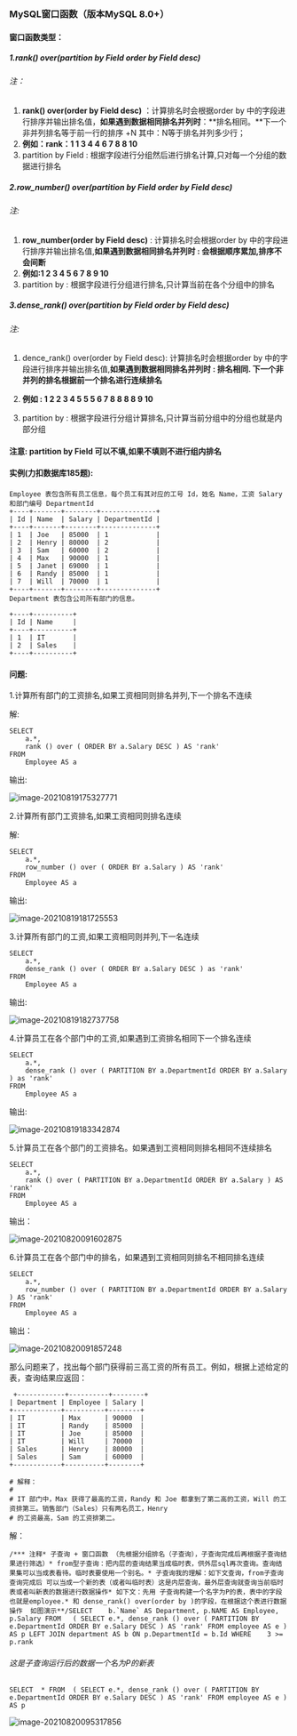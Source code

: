 ### MySQL窗口函数（版本MySQL 8.0+）



#### 窗口函数类型：

##### 1.rank() over(partition by Field order by Field desc)

###### 注：

1. **rank() over(order by Field desc)** ：计算排名时会根据order by 中的字段进行排序并输出排名值，**如果遇到数据相同排名并列时**：**排名相同。**下一个非并列排名等于前一行的排序 +N 其中：N等于排名并列多少行；
2. **例如：rank：1 1 3 4 4 6 7 8 8 10**
3. partition by Field : 根据字段进行分组然后进行排名计算,只对每一个分组的数据进行排名

##### 2.row_number() over(partition by Field order by Field desc)

###### 注:

1. **row_number(order by Field desc)** : 计算排名时会根据order by 中的字段进行排序并输出排名值,**如果遇到数据相同排名并列时 : 会根据顺序累加,排序不会间断**
2. **例如:1 2 3 4 5 6 7 8 9 10** 
3. partition by : 根据字段进行分组进行排名,只计算当前在各个分组中的排名

##### 3.dense_rank() over(partition by Field order by Field desc)

###### 注:

1. dence_rank() over(order by Field desc): 计算排名时会根据order by 中的字段进行排序并输出排名值,**如果遇到数据相同排名并列时 : 排名相同. 下一个非并列的排名根据前一个排名进行连续排名**

2. **例如 : 1 2 2 3 4 5 5 5 6 7 8 8 8 8 9 10**

3. partition by : 根据字段进行分组计算排名,只计算当前分组中的分组也就是内部分组

   

#### 注意: partition by Field 可以不填,如果不填则不进行组内排名



#### 实例(力扣数据库185题):

```mysql
Employee 表包含所有员工信息，每个员工有其对应的工号 Id，姓名 Name，工资 Salary 和部门编号 DepartmentId 
+----+-------+--------+--------------+
| Id | Name  | Salary | DepartmentId |
+----+-------+--------+--------------+
| 1  | Joe   | 85000  | 1            |
| 2  | Henry | 80000  | 2            |
| 3  | Sam   | 60000  | 2            |
| 4  | Max   | 90000  | 1            |
| 5  | Janet | 69000  | 1            |
| 6  | Randy | 85000  | 1            |
| 7  | Will  | 70000  | 1            |
+----+-------+--------+--------------+
Department 表包含公司所有部门的信息。

+----+----------+
| Id | Name     |
+----+----------+
| 1  | IT       |
| 2  | Sales    |
+----+----------+
```

#### 问题:

1.计算所有部门的工资排名,如果工资相同则排名并列,下一个排名不连续

解:

```mysql
SELECT
	a.*,
	rank () over ( ORDER BY a.Salary DESC ) AS 'rank' 
FROM
	Employee AS a
```

输出:

![image-20210819175327771](https://github.com/Alertu/Mysql-OnlineAnallyticalProcessing/blob/main/image-20210819175327771.png)

2.计算所有部门工资排名,如果工资相同则排名连续

解:

```mysql
SELECT
	a.*,
	row_number () over ( ORDER BY a.Salary ) AS 'rank' 
FROM
	Employee AS a
```

输出:

![image-20210819181725553](https://github.com/Alertu/Mysql-OnlineAnallyticalProcessing/blob/main/image-20210819181725553.png)

3.计算所有部门的工资,如果工资相同则并列,下一名连续

```mysql
SELECT
	a.*,
	dense_rank () over ( ORDER BY a.Salary DESC ) as 'rank'
FROM
	Employee AS a
```

输出:

![image-20210819182737758](https://github.com/Alertu/Mysql-OnlineAnallyticalProcessing/blob/main/image-20210819182737758.png)

4.计算员工在各个部门中的工资,如果遇到工资排名相同下一个排名连续

```mysql
SELECT
	a.*,
	dense_rank () over ( PARTITION BY a.DepartmentId ORDER BY a.Salary ) as 'rank'
FROM
	Employee AS a
```

输出:

![image-20210819183342874](https://github.com/Alertu/Mysql-OnlineAnallyticalProcessing/blob/main/image-20210819183342874.png)

5.计算员工在各个部门的工资排名。如果遇到工资相同则排名相同不连续排名

```mysql
SELECT
	a.*,
	rank () over ( PARTITION BY a.DepartmentId ORDER BY a.Salary ) AS 'rank' 
FROM
	Employee AS a
```

输出：

![image-20210820091602875](https://github.com/Alertu/Mysql-OnlineAnallyticalProcessing/blob/main/image-20210820091602875.png)

6.计算员工在各个部门中的排名，如果遇到工资相同则排名不相同排名连续

```mysql
SELECT
	a.*,
	row_number () over ( PARTITION BY a.DepartmentId ORDER BY a.Salary ) AS 'rank' 
FROM
	Employee AS a
```

输出：

![image-20210820091857248](https://github.com/Alertu/Mysql-OnlineAnallyticalProcessing/blob/main/image-20210820091857248.png)

那么问题来了，找出每个部门获得前三高工资的所有员工。例如，根据上述给定的表，查询结果应返回： 

```mysql
 +------------+----------+--------+
| Department | Employee | Salary |
+------------+----------+--------+
| IT         | Max      | 90000  |
| IT         | Randy    | 85000  |
| IT         | Joe      | 85000  |
| IT         | Will     | 70000  |
| Sales      | Henry    | 80000  |
| Sales      | Sam      | 60000  |
+------------+----------+--------+

# 解释： 
#
# IT 部门中，Max 获得了最高的工资，Randy 和 Joe 都拿到了第二高的工资，Will 的工资排第三。销售部门（Sales）只有两名员工，Henry
# 的工资最高，Sam 的工资排第二。 
```

解：

```mysql
/*** 注释* 子查询 + 窗口函数 （先根据分组排名（子查询），子查询完成后再根据子查询结果进行筛选）* from型子查询：把内层的查询结果当成临时表，供外层sql再次查询。查询结果集可以当成表看待。临时表要使用一个别名。* 子查询我的理解：如下文查询，from子查询查询完成后 可以当成一个新的表（或者叫临时表）这是内层查询，最外层查询就查询当前临时表或者叫新表的数据进行数据操作* 如下文：先用 子查询构建一个名字为P的表，表中的字段也就是employee.* 和 dense_rank() over(order by )的字段，在根据这个表进行数据操作  如图演示**/SELECT	b.`Name` AS Department,	p.NAME AS Employee,	p.Salary FROM	( SELECT e.*, dense_rank () over ( PARTITION BY e.DepartmentId ORDER BY e.Salary DESC ) AS 'rank' FROM employee AS e ) AS p	LEFT JOIN department AS b ON p.DepartmentId = b.Id WHERE	3 >= p.rank
```



###### 这是子查询运行后的数据一个名为P的新表

```mysql
SELECT	* FROM	( SELECT e.*, dense_rank () over ( PARTITION BY e.DepartmentId ORDER BY e.Salary DESC ) AS 'rank' FROM employee AS e ) AS p
```

![image-20210820095317856](https://github.com/Alertu/Mysql-OnlineAnallyticalProcessing/blob/main/image-20210820095317856.png)
